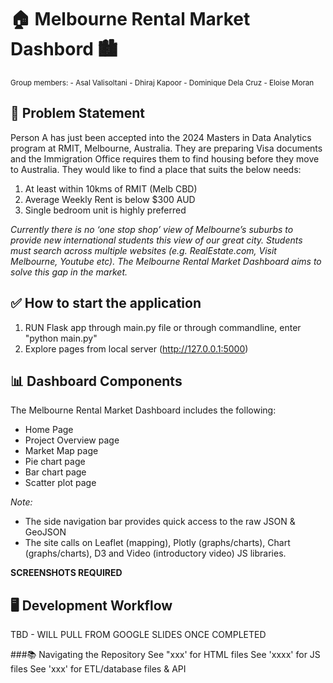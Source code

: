 # 🏠 Melbourne Rental Market Dashbord 🏙️

<sub> Group members: - Asal Valisoltani - Dhiraj Kapoor - Dominique Dela Cruz - Eloise Moran </sub>

## 🤔 Problem Statement
Person A has just been accepted into the 2024 Masters in Data Analytics program at RMIT, Melbourne, Australia. They are preparing Visa documents and the Immigration Office requires them to find housing before they move to Australia. They would like to find a place that suits the below needs:
1. At least within 10kms of RMIT (Melb CBD)
2. Average Weekly Rent is below $300 AUD
3. Single bedroom unit is highly preferred

*Currently there is no ‘one stop shop’ view of Melbourne’s suburbs to provide new international students this view of our great city. Students must search across multiple websites (e.g. RealEstate.com, Visit Melbourne, Youtube etc). The Melbourne Rental Market Dashboard aims to solve this gap in the market.*


## ✅ How to start the application
1. RUN Flask app through main.py file or through commandline, enter "python main.py"
2. Explore pages from local server (http://127.0.0.1:5000)


## 📊 Dashboard Components
The Melbourne Rental Market Dashboard includes the following:

- Home Page
- Project Overview page
- Market Map page
- Pie chart page
- Bar chart page
- Scatter plot page

*Note:*
- The side navigation bar provides quick access to the raw JSON & GeoJSON
- The site calls on Leaflet (mapping), Plotly (graphs/charts), Chart (graphs/charts), D3 and Video (introductory video) JS libraries.

**SCREENSHOTS REQUIRED**


## 🖥️ Development Workflow
TBD - WILL PULL FROM GOOGLE SLIDES ONCE COMPLETED


###📚 Navigating the Repository
See "xxx' for HTML files See 'xxxx' for JS files See 'xxx' for ETL/database files & API
